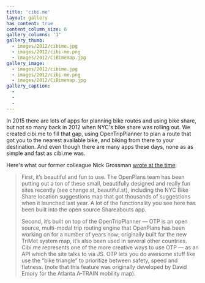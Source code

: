 ```yaml
---
title: 'cibi.me'
layout: gallery
has_content: true
content_column_size: 6
gallery_columns: '1'
gallery_thumb: 
  - images/2012/cibime.jpg
  - images/2012/cibi-me.png
  - images/2012/CiBimemap.jpg
gallery_image:
  - images/2012/cibime.jpg
  - images/2012/cibi-me.png
  - images/2012/CiBimemap.jpg
gallery_caption: 
  - 
  -
  -
---
```


In 2015 there are lots of apps for planning bike routes and using bike share, but not so many back in 2012 when NYC's bike share was rolling out. We created cibi.me to fill that gap, using OpenTripPlanner to plan a route that got you to the nearest available bike, and biking from there to your destination. And even though there are many apps these days, none as as simple and fast as cibi.me was.

Here's what our former colleague Nick Grossman [wrote at the time](http://www.nickgrossman.is/2012/05/18/cibi-me/):

<blockquote>First, it’s beautiful and fun to use.  The OpenPlans team has been putting out a ton of these small, beautifully designed and really fun sites recently (see change.st, beautiful.st), including the NYC Bike Share location suggestions map that got thousands of suggestions when it launched last year.  A lot of the functionality you see here has been built into the open source Shareabouts app.

Second, it’s built on top of the OpenTripPlanner — OTP is an open source, multi-modal trip routing engine that OpenPlans has been working on for a number of years now; originally built for the new TriMet system map, it’s also been used in several other countries.  Cibi.me represents one of the more creative ways to use OTP — as an API which the site talks to via JS. OTP lets you do awesome stuff like use the “bike triangle” to prioritize between safety, speed and flatness. (note that this feature was originally developed by David Emory for the Atlanta A-TRAIN mobility map).</blockquote>

<!-- switch to a gallery? -->
